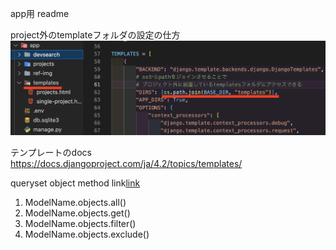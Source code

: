 app用 readme

project外のtemplateフォルダの設定の仕方
![app外のtemplateの設定](ref-img/projects外のtemplatesフォルダの設定.png)

テンプレートのdocs
https://docs.djangoproject.com/ja/4.2/topics/templates/



queryset object method
link[link](https://docs.djangoproject.com/en/5.0/ref/models/querysets/#queryset-api)
1. ModelName.objects.all()
2. ModelName.objects.get()
3. ModelName.objects.filter()
4. ModelName.objects.exclude()